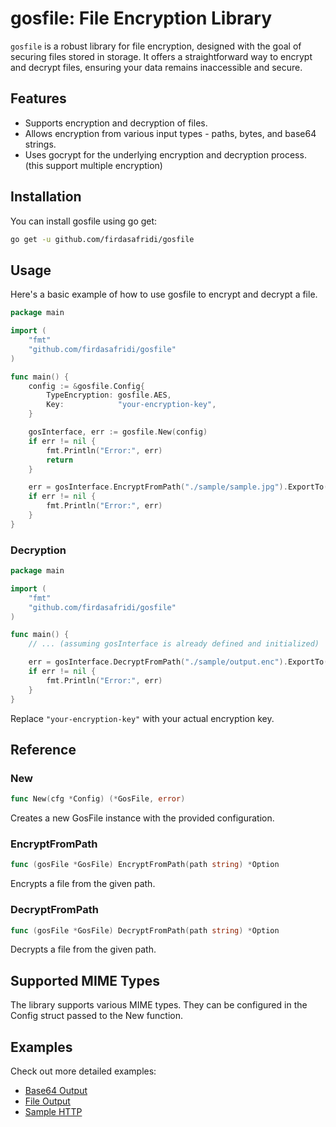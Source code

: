 # gosfile: File Encryption Library
`gosfile` is a robust library for file encryption, designed with the goal of securing files stored in storage. It offers a straightforward way to encrypt and decrypt files, ensuring your data remains inaccessible and secure.

## Features
- Supports encryption and decryption of files.
- Allows encryption from various input types - paths, bytes, and base64 strings.
- Uses gocrypt for the underlying encryption and decryption process. (this support multiple encryption)

## Installation
You can install gosfile using go get:
```sh
go get -u github.com/firdasafridi/gosfile
```

## Usage
Here's a basic example of how to use gosfile to encrypt and decrypt a file.

```go
package main

import (
	"fmt"
	"github.com/firdasafridi/gosfile"
)

func main() {
	config := &gosfile.Config{
		TypeEncryption: gosfile.AES,
		Key:            "your-encryption-key",
	}

	gosInterface, err := gosfile.New(config)
	if err != nil {
		fmt.Println("Error:", err)
		return
	}

	err = gosInterface.EncryptFromPath("./sample/sample.jpg").ExportTo("./sample/output.enc")
	if err != nil {
		fmt.Println("Error:", err)
	}
}
```
### Decryption
```go
package main

import (
	"fmt"
	"github.com/firdasafridi/gosfile"
)

func main() {
	// ... (assuming gosInterface is already defined and initialized)

	err = gosInterface.DecryptFromPath("./sample/output.enc").ExportTo("./sample/plain.jpg")
	if err != nil {
		fmt.Println("Error:", err)
	}
}
```
Replace `"your-encryption-key"` with your actual encryption key.

## Reference
### New
```go
func New(cfg *Config) (*GosFile, error)
```
Creates a new GosFile instance with the provided configuration.

### EncryptFromPath
```go
func (gosFile *GosFile) EncryptFromPath(path string) *Option
```

Encrypts a file from the given path.

### DecryptFromPath
```go
func (gosFile *GosFile) DecryptFromPath(path string) *Option
```

Decrypts a file from the given path.

## Supported MIME Types
The library supports various MIME types. They can be configured in the Config struct passed to the New function.

## Examples
Check out more detailed examples:

- [Base64 Output](https://github.com/firdasafridi/gosfile/tree/main/example/base64)
- [File Output](https://github.com/firdasafridi/gosfile/tree/main/example/file)
- [Sample HTTP](https://github.com/firdasafridi/gosfile/tree/main/example/http)
